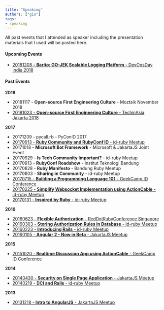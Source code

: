 ```yaml
---
title: "Speaking"
authors: ["gio"]
tags:
- speaking
---
```


All past events that I attended as speaker including the presentation materials that I used will be posted here.

#### Upcoming Events

- [20181208 - **Barito: GO-JEK Scalable Logging Platform** - DevOpsDay India 2018](https://devopsdaysindia.org/#speakers)

#### Past Events

**2018**

- 20181117 - **Open-source First Engineering Culture** - Moztalk November 2018
- [20181023 - **Open-source First Engineering Culture** - TechinAsia Jakarta 2018](https://www.techinasia.com/events/jakarta/agenda/speakers)

**2017**

- 20171209 - pycall.rb - PyConID 2017
- [20170913 - **Ruby Community and RubyConf ID** - id-ruby Meetup](https://speakerdeck.com/giosakti/ruby-community-and-rubyconfid-sept-2017)
- 20171018 - **Microsoft Bot Framework** - Microsoft & JakartaJS Joint Event
- 20170929 - **Is Tech Community Important?** - id-ruby Meetup
- 20170913 - **RubyConf Roadshow** - Institut Teknologi Bandung
- 20170828 - **Ruby Manifesto** - Bandung Ruby Meetup
- 20170803 - **Sharing in Community** - id-ruby Meetup
- [20170715 - **Building a Programming Language 101** - GeekCamp ID Conference](https://speakerdeck.com/giosakti/building-a-programming-language-101)
- [20170225 - **Simplify Websocket Implementation using ActionCable** - id-ruby Meetup](https://speakerdeck.com/giosakti/simplify-websocket-implementation-using-actioncable-feb-2017)
- [20170131 - **Inspired by Ruby** - id-ruby Meetup](https://speakerdeck.com/giosakti/inspired-by-ruby-jan-2017)

**2016**

- [20160623 - **Flexible Authorization** - RedDotRubyConference Singapore](https://speakerdeck.com/giosakti/flexible-authorization)
- [20160303 - **Storing Authorization Rules in Database** - id-ruby Meetup](https://speakerdeck.com/giosakti/storing-authorization-rules-in-database)
- [20160223 - **Introducing Rails** - id-ruby Meetup](https://speakerdeck.com/giosakti/introducing-rails-feb-2016)
- [20160105 - **Angular 2 - Now in Beta** - JakartaJS Meetup](https://speakerdeck.com/giosakti/angular-2-now-in-beta-jan-2016)

**2015**

- [20151020 - **Realtime Discussion App using ActionCable** - GeekCamp ID Conference](https://speakerdeck.com/giosakti/introducing-actioncable-oct-2015)

**2014**

- [20140430 - **Security on Single Page Application** - JakartaJS Meetup](https://speakerdeck.com/giosakti/security-on-single-page-application-jakartajs-apr-2014)
- [20140219 - **DCI and Rails** - id-ruby Meetup](https://speakerdeck.com/giosakti/dci-and-rails-jakarta-dot-rb-february-2014)

**2013**

- [20131218 - **Intro to AngularJS** - JakartaJS Meetup](https://speakerdeck.com/giosakti/intro-to-angularjs-jakartajs-dec-2013)

